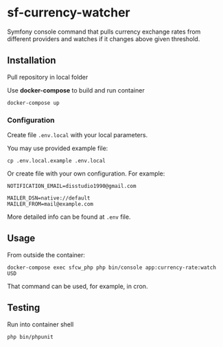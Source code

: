 # sf-currency-watcher
Symfony console command that pulls currency exchange rates from different providers and watches if it changes above given threshold.

## Installation

Pull repository in local folder

Use **docker-compose** to build and run container

```
docker-compose up
```

### Configuration


Create file `.env.local` with your local parameters.

You may use provided example file:

```
cp .env.local.example .env.local
```

Or create file with your own configuration. For example:

```
NOTIFICATION_EMAIL=disstudio1990@gmail.com

MAILER_DSN=native://default
MAILER_FROM=mail@example.com
```

More detailed info can be found at `.env` file.

## Usage

From outside the container:

`docker-compose exec sfcw_php php bin/console app:currency-rate:watch USD`

That command can be used, for example, in cron.

## Testing

Run into container shell

`php bin/phpunit`
